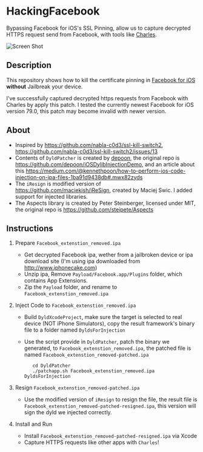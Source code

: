 
# HackingFacebook

Bypassing Facebook for iOS's SSL Pinning, allow us to capture decrypted HTTPS request send from Facebook, with tools like [Charles](https://www.charlesproxy.com/).

![Screen Shot](https://raw.githubusercontent.com/Naituw/HackingFacebook/master/screenshot.png)

## Description

This repository shows how to kill the certificate pinning in [Facebook for iOS](https://itunes.apple.com/cn/app/facebook/id284882215?mt=8) **without** Jailbreak your device.

I've successfully captured decrypted https requests from Facebook with Charles by apply this patch. I tested the currently newest Facebook for iOS version 79.0, this patch may become invalid with newer version.

## About
- Inspired by https://github.com/nabla-c0d3/ssl-kill-switch2, https://github.com/nabla-c0d3/ssl-kill-switch2/issues/13
- Contents of `DyldPatcher` is created by [depoon](https://github.com/depoon), the original repo is https://github.com/depoon/iOSDylibInjectionDemo, and an article about this https://medium.com/@kennethpoon/how-to-perform-ios-code-injection-on-ipa-files-1ba91d9438db#.mwx82zyds
- The `iResign` is modified version of https://github.com/maciekish/iReSign, created by Maciej Swic. I added support for injected libraries.
- The Aspects library is created by Peter Steinberger, licensed under MIT, the original repo is https://github.com/steipete/Aspects

## Instructions

1. Prepare `Facebook_extenstion_removed.ipa`
   - Get decrypted Facebook ipa, wether from  a jailbroken device or ipa download site (I'm using ipa downloaded from http://www.iphonecake.com)
   - Unzip ipa, Remove `Payload/Facebook.app/Plugins` folder, which contains App Extensions.
   - Zip the `Payload` folder, and rename to `Facebook_extenstion_removed.ipa`

2. Inject Code to `Facebook_extenstion_removed.ipa`
   - Build `DyldXcodeProject`, make sure the target is selected to real device (NOT iPhone Simulators), copy the result framework's binary file to a folder named `DyldsForInjection`
   - Use the script provide in `DyldPatcher`, patch the binary we generated, to `Facebook_extenstion_removed.ipa`, the patched file is named `Facebook_extenstion_removed-patched.ipa`
     
            cd DyldPatcher
            ./patchapp.sh Facebook_extenstion_removed.ipa DyldsForInjection

3. Resign `Facebook_extenstion_removed-patched.ipa`
   - Use the modified version of `iResign` to resign the file, the result file is `Facebook_extenstion_removed-patched-resigned.ipa`, this version will sign the dyld we injected correctly.

4. Install and Run
   - Install `Facebook_extenstion_removed-patched-resigned.ipa` via Xcode
   - Capture HTTPS requests like other apps with `Charles`!

